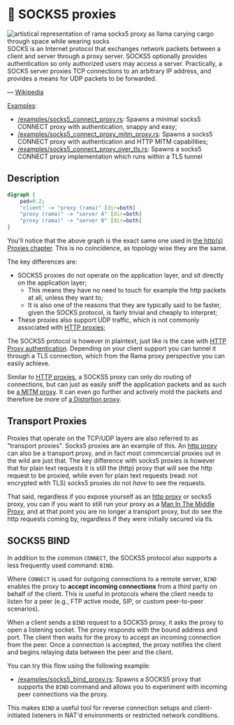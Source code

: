 # 🧦 SOCKS5 proxies

<div class="book-article-intro">
    <img src="../img/proxy_llama_socks5.jpeg" alt="artistical representation of rama socks5 proxy as llama carying cargo through space while wearing socks">
    <div>
        SOCKS is an Internet protocol that exchanges network packets between a client and server through a proxy server. SOCKS5 optionally provides authentication so only authorized users may access a server. Practically, a SOCKS server proxies TCP connections to an arbitrary IP address, and provides a means for UDP packets to be forwarded.
        <p>— <a href="https://en.wikipedia.org/wiki/SOCKS">Wikipedia</a></p>
    </div>
</div>

[Examples](https://github.com/plabayo/rama/tree/main/examples):

- [/examples/socks5_connect_proxy.rs](https://github.com/plabayo/rama/tree/main/examples/socks5_connect_proxy.rs):
  Spawns a minimal socks5 CONNECT proxy with authentication, snappy and easy;
- [/examples/socks5_connect_proxy_mitm_proxy.rs](https://github.com/plabayo/rama/tree/main/examples/socks5_connect_proxy_mitm_proxy.rs):
  Spawns a socks5 CONNECT proxy with authentication and HTTP MITM capabilities;
- [/examples/socks5_connect_proxy_over_tls.rs](https://github.com/plabayo/rama/tree/main/examples/socks5_connect_proxy_over_tls.rs):
  Spawns a socks5 CONNECT proxy implementation which runs within a TLS tunnel

## Description

<div class="book-article-image-center">

```dot process
digraph {
    pad=0.2;
    "client" -> "proxy (rama)" [dir=both]
    "proxy (rama)" -> "server A" [dir=both]
    "proxy (rama)" -> "server B" [dir=both]
}
```

</div>

You'll notice that the above graph is the exact same one used in
[the http(s) Proxies chapter](./http.md). This is no coincidence,
as topology wise they are the same.

The key differences are:

- SOCKS5 proxies do not operate on the application layer, and sit directly on the application layer;
  - This means they have no need to touch for example the http packets at all, unless they want to;
  - It is also one of the reasons that they are typically said to be faster, given the SOCKS protocol,
    is fairly trivial and cheaply to interpret;
- These proxies also support UDP traffic, which is not commonly associated with [HTTP proxies](./http.md);

The SOCKS5 protocol is however in plaintext, just
like is the case with [HTTP Proxy authentication](./http.md).
Depending on your client support you can tunnel it through a TLS connection,
which from the Rama proxy perspective you can easily achieve.

Similar to [HTTP proxies](./http.md), a SOCKS5 proxy can only do routing of connections,
but can just as easily sniff the application packets and as such be [a MITM proxy](./mitm.md).
It can even go further and actively mold the packets and therefore be more of
[a Distortion proxy](./distort.md).

## Transport Proxies

Proxies that operate on the TCP/UDP layers are also referred to as "transport proxies".
Socks5 proxies are an example of this. An [http proxy](./http.md) can also be a transport proxy,
and in fact most commcercial proxies out in the wild are just that. The key difference
with socks5 proxies is however that for plain text requests it is still
the (http) proxy that will see the http request to be proxied, while even for plain text
requests (read: not encrypted with TLS) socks5 proxies do not _have_ to see the requests.

That said, regardless if you expose yourself as an [http proxy](./http.md) or socks5 proxy,
you can if you want to still run your proxy as a [Man In The Middle Proxy](./mitm.md),
and at that point you are no longer a transport proxy, but do see the http requests coming by,
regardless if they were initially secured via tls.

## SOCKS5 BIND

In addition to the common `CONNECT`, the SOCKS5 protocol also supports a less frequently used command: `BIND`.

Where `CONNECT` is used for outgoing connections to a remote server, `BIND` enables the proxy to **accept incoming connections** from a third party on behalf of the client. This is useful in protocols where the client needs to listen for a peer (e.g., FTP active mode, SIP, or custom peer-to-peer scenarios).

When a client sends a `BIND` request to a SOCKS5 proxy, it asks the proxy to open a listening socket. The proxy responds with the bound address and port. The client then waits for the proxy to accept an incoming connection from the peer. Once a connection is accepted, the proxy notifies the client and begins relaying data between the peer and the client.

You can try this flow using the following example:

- [/examples/socks5_bind_proxy.rs](https://github.com/plabayo/rama/tree/main/examples/socks5_bind_proxy.rs):
  Spawns a SOCKS5 proxy that supports the `BIND` command and allows you to experiment with incoming peer connections via the proxy.

This makes `BIND` a useful tool for reverse connection setups and client-initiated listeners in NAT'd environments or restricted network conditions.
